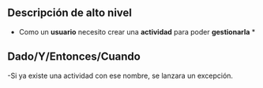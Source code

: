 ## Descripción de alto nivel

* Como un **usuario** necesito crear una **actividad** para poder **gestionarla** *

## Dado/Y/Entonces/Cuando

-Si ya existe una actividad con ese nombre, se lanzara un excepción.
